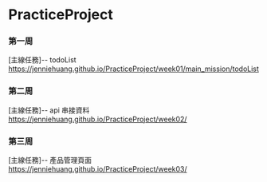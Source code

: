 # PracticeProject

### 第一周

[主線任務]-- todoList 
https://jenniehuang.github.io/PracticeProject/week01/main_mission/todoList

### 第二周

[主線任務]-- api 串接資料
https://jenniehuang.github.io/PracticeProject/week02/

### 第三周

[主線任務]-- 產品管理頁面
https://jenniehuang.github.io/PracticeProject/week03/

